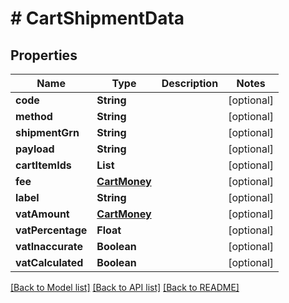 # # CartShipmentData


## Properties 


Name | Type | Description | Notes
------------ | ------------- | ------------- | -------------
**code**| **String** |   | [optional]
**method**| **String** |   | [optional]
**shipmentGrn**| **String** |   | [optional]
**payload**| **String** |   | [optional]
**cartItemIds**| **List<String>** |   | [optional]
**fee**| [**CartMoney**](CartMoney.md) |   | [optional]
**label**| **String** |   | [optional]
**vatAmount**| [**CartMoney**](CartMoney.md) |   | [optional]
**vatPercentage**| **Float** |   | [optional]
**vatInaccurate**| **Boolean** |   | [optional]
**vatCalculated**| **Boolean** |   | [optional]


[[Back to Model list]](../../README.md#models) [[Back to API list]](../../README.md#endpoints) [[Back to README]](../../README.md)

